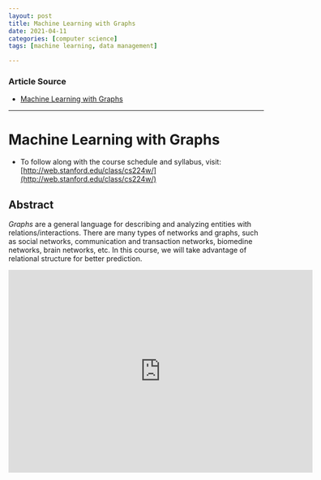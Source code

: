 ```yaml
---
layout: post
title: Machine Learning with Graphs
date: 2021-04-11
categories: [computer science]
tags: [machine learning, data management]

---
```


### Article Source

* [Machine Learning with Graphs](https://www.youtube.com/watch?v=JAB_plj2rbA&t=10s)

---

# Machine Learning with Graphs

* To follow along with the course schedule and syllabus, visit: 
[http://web.stanford.edu/class/cs224w/](http://web.stanford.edu/class/cs224w/)

## Abstract
 
*Graphs* are a general language for describing and analyzing entities with relations/interactions. There are many types of networks and graphs, such as social networks, communication and transaction networks, biomedine networks, brain networks, etc. In this course, we will take advantage of relational structure for better prediction. 

<iframe width="600" height="400" src="https://www.youtube.com/embed/JAB_plj2rbA" title="YouTube video player" frameborder="0" allow="accelerometer; autoplay; clipboard-write; encrypted-media; gyroscope; picture-in-picture" allowfullscreen></iframe>
